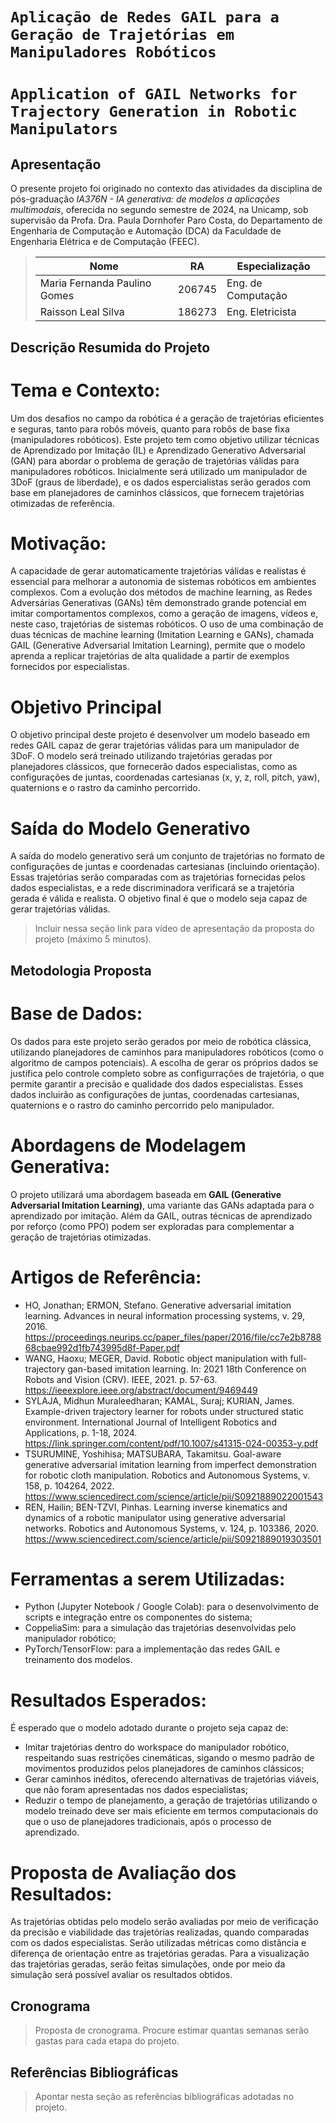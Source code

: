 # `Aplicação de Redes GAIL para a Geração de Trajetórias em Manipuladores Robóticos`
# `Application of GAIL Networks for Trajectory Generation in Robotic Manipulators`

## Apresentação

O presente projeto foi originado no contexto das atividades da disciplina de pós-graduação *IA376N - IA generativa: de modelos a aplicações multimodais*, 
oferecida no segundo semestre de 2024, na Unicamp, sob supervisão da Profa. Dra. Paula Dornhofer Paro Costa, do Departamento de Engenharia de Computação e Automação (DCA) da Faculdade de Engenharia Elétrica e de Computação (FEEC).

> |Nome  | RA | Especialização|
> |--|--|--|
> | Maria Fernanda Paulino Gomes  | 206745  | Eng. de Computação|
> | Raisson Leal Silva  | 186273  | Eng. Eletricista|



## Descrição Resumida do Projeto

# Tema e Contexto:
  Um dos desafios no campo da robótica é a geração de trajetórias eficientes e seguras, tanto para robôs móveis, quanto para robôs de base fixa (manipuladores robóticos). Este projeto tem como objetivo utilizar técnicas de Aprendizado por Imitação (IL) e Aprendizado Generativo Adversarial (GAN)
  para abordar o problema de geração de trajetórias válidas para manipuladores robóticos. Inicialmente será utilizado um manipulador de 3DoF (graus de liberdade), e os dados espercialistas serão gerados com base em planejadores de caminhos clássicos, que fornecem trajetórias otimizadas de referência.

# Motivação:
  A capacidade de gerar automaticamente trajetórias válidas e realistas é essencial para melhorar a autonomia de sistemas robóticos em ambientes complexos. Com a evolução dos métodos de machine learning, as Redes Adversárias Generativas (GANs) têm demonstrado grande potencial em imitar comportamentos complexos,
  como a geração de imagens, vídeos e, neste caso, trajetórias de sistemas robóticos. O uso de uma combinação de duas técnicas de machine learning (Imitation Learning e GANs), chamada GAIL (Generative Adversarial Imitation Learning), permite que o modelo aprenda a replicar trajetórias de alta qualidade a partir de exemplos fornecidos por especialistas.

# Objetivo Principal
  O objetivo principal deste projeto é desenvolver um modelo baseado em redes GAIL capaz de gerar trajetórias válidas para um manipulador de 3DoF. O modelo será treinado utilizando trajetórias geradas por planejadores clássicos, que fornecerão dados especialistas, como as configurações de juntas, coordenadas cartesianas (x, y, z, roll, pitch, yaw), quaternions e o rastro da caminho percorrido.

# Saída do Modelo Generativo
  A saída do modelo generativo será um conjunto de trajetórias no formato de configurações de juntas e coordenadas cartesianas (incluindo orientação). Essas trajetórias serão comparadas com as trajetórias fornecidas pelos dados especialistas, e a rede discriminadora verificará se a trajetória gerada é válida e realista. O objetivo final é que o modelo seja capaz de gerar trajetórias válidas.
> Incluir nessa seção link para vídeo de apresentação da proposta do projeto (máximo 5 minutos).

## Metodologia Proposta

# Base de Dados:
  Os dados para este projeto serão gerados por meio de robótica clássica, utilizando planejadores de caminhos para manipuladores robóticos (como o algoritmo de campos potenciais). A escolha de gerar os próprios dados se justifica pelo controle completo sobre as configurrações de trajetória, o que permite garantir a precisão e qualidade dos dados especialistas.
  Esses dados incluirão as configurações de juntas, coordenadas cartesianas, quaternions e o rastro do caminho percorrido pelo manipulador.

# Abordagens de Modelagem Generativa:
  O projeto utilizará uma abordagem baseada em **GAIL (Generative Adversarial Imitation Learning)**, uma variante das GANs adaptada para o aprendizado por imitação. Além da GAIL, outras técnicas de aprendizado por reforço (como PPO) podem ser exploradas para complementar a geração de trajetórias otimizadas.

# Artigos de Referência:

* HO, Jonathan; ERMON, Stefano. Generative adversarial imitation learning. Advances in neural information processing systems, v. 29, 2016. <https://proceedings.neurips.cc/paper_files/paper/2016/file/cc7e2b878868cbae992d1fb743995d8f-Paper.pdf>
* WANG, Haoxu; MEGER, David. Robotic object manipulation with full-trajectory gan-based imitation learning. In: 2021 18th Conference on Robots and Vision (CRV). IEEE, 2021. p. 57-63. <https://ieeexplore.ieee.org/abstract/document/9469449>
* SYLAJA, Midhun Muraleedharan; KAMAL, Suraj; KURIAN, James. Example-driven trajectory learner for robots under structured static environment. International Journal of Intelligent Robotics and Applications, p. 1-18, 2024. <https://link.springer.com/content/pdf/10.1007/s41315-024-00353-y.pdf>
* TSURUMINE, Yoshihisa; MATSUBARA, Takamitsu. Goal-aware generative adversarial imitation learning from imperfect demonstration for robotic cloth manipulation. Robotics and Autonomous Systems, v. 158, p. 104264, 2022. <https://www.sciencedirect.com/science/article/pii/S0921889022001543>
* REN, Hailin; BEN-TZVI, Pinhas. Learning inverse kinematics and dynamics of a robotic manipulator using generative adversarial networks. Robotics and Autonomous Systems, v. 124, p. 103386, 2020. <https://www.sciencedirect.com/science/article/pii/S0921889019303501>

# Ferramentas a serem Utilizadas:

* Python (Jupyter Notebook / Google Colab): para o desenvolvimento de scripts e integração entre os componentes do sistema;
* CoppeliaSim: para a simulação das trajetórias desenvolvidas pelo manipulador robótico;
* PyTorch/TensorFlow: para a implementação das redes GAIL e treinamento dos modelos.

# Resultados Esperados:
  É esperado que o modelo adotado durante o projeto seja capaz de:
  * Imitar trajetórias dentro do workspace do manipulador robótico, respeitando suas restrições cinemáticas, sigando o mesmo padrão de movimentos produzidos pelos planejadores de caminhos clássicos;
  * Gerar caminhos inéditos, oferecendo alternativas de trajetórias viáveis, que não foram apresentadas nos dados especialistas;
  * Reduzir o tempo de planejamento, a geração de trajetórias utilizando o modelo treinado deve ser mais eficiente em termos computacionais do que o uso de planejadores tradicionais, após o processo de aprendizado.

# Proposta de Avaliação dos Resultados:
  As trajetórias obtidas pelo modelo serão avaliadas por meio de verificação da precisão e viabilidade das trajetórias realizadas, quando comparadas com os dados especialistas. Serão utilizadas métricas como distância e diferença de orientação entre as trajetórias geradas.
  Para a visualização das trajetórias geradas, serão feitas simulações, onde por meio da simulação será possível avaliar os resultados obtidos.
    

## Cronograma
> Proposta de cronograma. Procure estimar quantas semanas serão gastas para cada etapa do projeto.

## Referências Bibliográficas
> Apontar nesta seção as referências bibliográficas adotadas no projeto.
